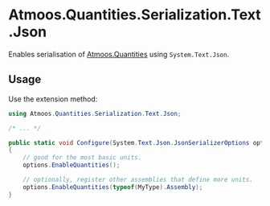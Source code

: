 # Atmoos.Quantities.Serialization.Text.Json

Enables serialisation of [Atmoos.Quantities](https://www.nuget.org/packages/Atmoos.Quantities/) using `System.Text.Json`.

## Usage

Use the extension method:

```csharp
using Atmoos.Quantities.Serialization.Text.Json;

/* ... */

public static void Configure(System.Text.Json.JsonSerializerOptions options)
{
    // good for the most basic units.
    options.EnableQuantities();

    // optionally, register other assemblies that define more units.
    options.EnableQuantities(typeof(MyType).Assembly);
}
```
